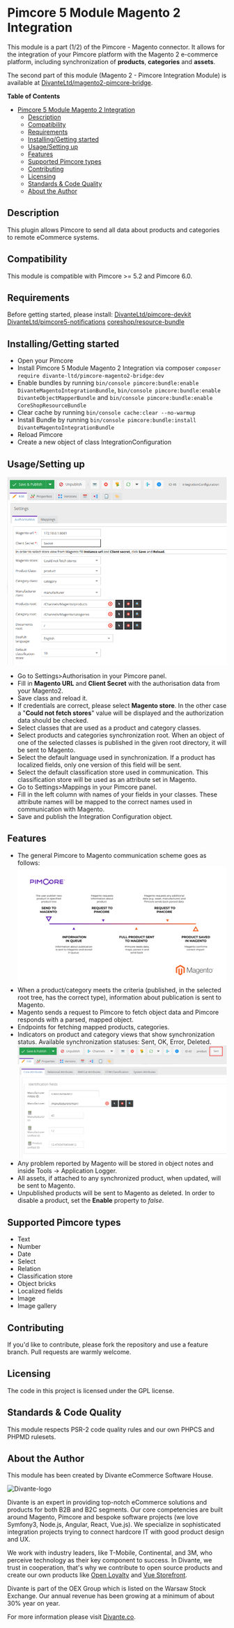 # <a name="integration-module"></a>Pimcore 5 Module Magento 2 Integration

This module is a part (1/2) of the Pimcore - Magento connector. 
It allows for the integration of your Pimcore platform with the Magento 2 e-commerce platform, including synchronization of **products**, **categories** and **assets**.

The second part of this module (Magento 2 - Pimcore Integration Module) is available at [DivanteLtd/magento2-pimcore-bridge](https://github.com/DivanteLtd/magento2-pimcore-bridge). 

**Table of Contents**

- [Pimcore 5 Module Magento 2 Integration](#integration-module)
	- [Description](#description)
	- [Compatibility](#compatibility)
	- [Requirements](#requirements)
	- [Installing/Getting started](#installing)
	- [Usage/Setting up](#usage)
	- [Features](#features)
	- [Supported Pimcore types](#supported-types)
	- [Contributing](#contributing)
	- [Licensing](#licensing)
	- [Standards & Code Quality](#standards)
	- [About the Author](#authors)
	
## <a name="description"></a>Description	
This plugin allows Pimcore to send all data about products and categories to remote eCommerce systems.

## <a name="compatibility"></a>Compatibility	
This module is compatible with Pimcore >= 5.2 and Pimcore 6.0.

## <a name="requirements"></a>Requirements
Before getting started, please install: [DivanteLtd/pimcore-devkit](https://github.com/DivanteLtd/pimcore-devkit)
[DivanteLtd/pimcore5-notifications](https://github.com/DivanteLtd/pimcore5-notifications)
[coreshop/resource-bundle](https://github.com/coreshop/ResourceBundle)

## <a name="installing"></a>Installing/Getting started	
- Open your Pimcore
- Install Pimcore 5 Module Magento 2 Integration via composer ```composer require divante-ltd/pimcore-magento2-bridge:dev```
- Enable bundles by running ```bin/console pimcore:bundle:enable DivanteMagentoIntegrationBundle```, ```bin/console pimcore:bundle:enable DivanteObjectMapperBundle``` and ```bin/console pimcore:bundle:enable CoreShopResourceBundle```
- Clear cache by running ```bin/console cache:clear --no-warmup```
- Install Bundle by running ```bin/console pimcore:bundle:install DivanteMagentoIntegrationBundle```
- Reload Pimcore
- Create a new object of class IntegrationConfiguration

## <a name="usage"></a>Usage/Setting up
![Screenshot](doc/images/integrationConfigurationView.png)
- Go to Settings>Authorisation in your Pimcore panel.
- Fill in **Magento URL** and **Client Secret** with the authorisation data from your Magento2.
- Save class and reload it.
- If credentials are correct, please select **Magento store**. In the other case a "**Could not fetch stores**" value will be displayed and the authorization data should be checked.
- Select classes that are used as a product and category classes.
- Select products and categories synchronization root. When an object of one of the selected classes is published in the given root directory, it will be sent to Magento.
- Select the default language used in synchronization. If a product has localized fields, only one version of this field will be sent.
- Select the default classification store used in communication. This classification store will be used as an attribute set in Magento.
- Go to Settings>Mappings in your Pimcore panel.
- Fill in the left column with names of your fields in your classes. These attribute names will be mapped to the correct names used in communication with Magento.
- Save and publish the Integration Configuration object.

## <a name="features"></a>Features
- The general Pimcore to Magento communication scheme goes as follows:
![Screenshot](doc/images/integration_workflow.png)
- When a product/category meets the criteria (published, in the selected root tree, has the correct type), information about publication is sent to Magento.
- Magento sends a request to Pimcore to fetch object data and Pimcore responds with a parsed, mapped object.
- Endpoints for fetching mapped products, categories.
- Indicators on product and category views that show synchronization status. Available synchronization statuses: Sent, OK, Error, Deleted.
![Screenshot](doc/images/productView.png)
- Any problem reported by Magento will be stored in object notes and inside Tools -> Application Logger.
- All assets, if attached to any synchronized product, when updated, will be sent to Magento.
- Unpublished products will be sent to Magento as deleted. In order to disable a product, set the **Enable** property to *false*.

## <a name="supported-types"></a>Supported Pimcore types
- Text
- Number
- Date
- Select
- Relation
- Classification store
- Object bricks
- Localized fields
- Image
- Image gallery
 
## <a name="contributing"></a>Contributing

If you'd like to contribute, please fork the repository and use a feature branch. Pull requests are warmly welcome.

## <a name="licensing"></a>Licensing
The code in this project is licensed under the GPL license.

## <a name="standards"></a>Standards & Code Quality
This module respects PSR-2 code quality rules and our own PHPCS and PHPMD rulesets.

## <a name="authors"></a>About the Author

This module has been created by Divante eCommerce Software House.

![Divante-logo](http://divante.co/logo-HG.png "Divante")

Divante is an expert in providing top-notch eCommerce solutions and products for both B2B and B2C segments. Our core competencies are built around Magento, Pimcore and bespoke software projects (we love Symfony3, Node.js, Angular, React, Vue.js). We specialize in sophisticated integration projects trying to connect hardcore IT with good product design and UX.

We work with industry leaders, like T-Mobile, Continental, and 3M, who perceive technology as their key component to success. In Divante, we trust in cooperation, that's why we contribute to open source products and create our own products like [Open Loyalty](http://www.openloyalty.io/ "Open Loyalty") and [Vue Storefront](https://github.com/DivanteLtd/vue-storefront "Vue Storefront").

Divante is part of the OEX Group which is listed on the Warsaw Stock Exchange. Our annual revenue has been growing at a minimum of about 30% year on year.

For more information please visit [Divante.co](https://divante.co/ "Divante.co").
